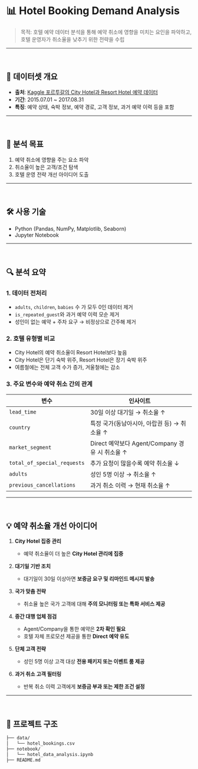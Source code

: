 # 📊 Hotel Booking Demand Analysis

> 목적: 호텔 예약 데이터 분석을 통해 예약 취소에 영향을 미치는 요인을 파악하고, 호텔 운영자가 취소율을 낮추기 위한 전략을 수립

---
<br>

## 📁 데이터셋 개요

- **출처**: [Kaggle 포르투갈의 City Hotel과 Resort Hotel 예약 데이터](https://www.kaggle.com/datasets/jessemostipak/hotel-booking-demand)
- **기간**: 2015.07.01 ~ 2017.08.31
- **특징**: 예약 상태, 숙박 정보, 예약 경로, 고객 정보, 과거 예약 이력 등을 포함

---
<br>

## 🎯 분석 목표

1. 예약 취소에 영향을 주는 요소 파악
2. 취소율이 높은 고객/조건 탐색
3. 호텔 운영 전략 개선 아이디어 도출

---
<br>

## 🛠️ 사용 기술

- Python (Pandas, NumPy, Matplotlib, Seaborn)
- Jupyter Notebook

---
<br>

## 🔍 분석 요약

### 1. 데이터 전처리
- `adults`, `children`, `babies` 수 가 모두 0인 데이터 제거
- `is_repeated_guest`와 과거 예약 이력 모순 제거
- 성인이 없는 예약 + 주차 요구 → 비정상으로 간주해 제거

### 2. 호텔 유형별 비교
- City Hotel의 예약 취소율이 Resort Hotel보다 높음
- City Hotel은 단기 숙박 위주, Resort Hotel은 장기 숙박 위주
- 여름철에는 전체 고객 수가 증가, 겨울철에는 감소

### 3. 주요 변수와 예약 취소 간의 관계

| 변수 | 인사이트 |
|------|----------|
| `lead_time` | 30일 이상 대기일 → 취소율 ↑|
| `country` | 특정 국가(동남아시아, 아랍권 등) → 취소율 ↑ |
| `market_segment` | Direct 예약보다 Agent/Company 경유 시 취소율 ↑ |
| `total_of_special_requests` | 추가 요청이 많을수록 예약 취소율 ↓ |
| `adults` | 성인 5명 이상 → 취소율 ↑ |
| `previous_cancellations` | 과거 취소 이력 → 현재 취소율 ↑ |

---
<br>

## 💡 예약 취소율 개선 아이디어

1. **City Hotel 집중 관리**
   - 예약 취소율이 더 높은 **City Hotel 관리에 집중**

2. **대기일 기반 조치**
   - 대기일이 30일 이상아면 **보증금 요구 및 리마인드 메시지 발송**

3. **국가 맞춤 전략**
   - 취소율 높은 국가 고객에 대해 **주의 모니터링 또는 특화 서비스 제공**

4. **중간 대행 업체 점검**
   - Agent/Company을 통한 예약은 **2차 확인 필요**
   - 호텔 자체 프로모션 제공을 통한 **Direct 예약 유도**

5. **단체 고객 전략**
   - 성인 5명 이상 고객 대상 **전용 패키지 또는 이벤트 룸 제공**

6. **과거 취소 고객 필터링**
   - 반복 취소 이력 고객에게 **보증금 부과 또는 제한 조건 설정**

---
<br>

## 📂 프로젝트 구조

```bash
├── data/
│   └── hotel_bookings.csv
├── notebook/
│   └── hotel_data_analysis.ipynb
├── README.md
